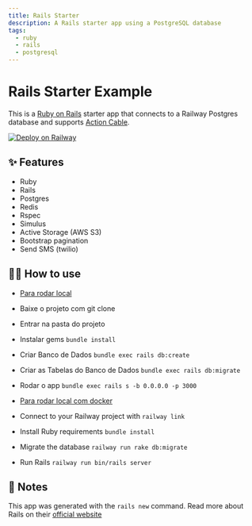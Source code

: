 ```yaml
---
title: Rails Starter
description: A Rails starter app using a PostgreSQL database
tags:
  - ruby
  - rails
  - postgresql
---
```


# Rails Starter Example

This is a [Ruby on Rails](https://rubyonrails.org/) starter app that connects to a Railway Postgres database and supports [Action Cable](https://guides.rubyonrails.org/action_cable_overview.html).

[![Deploy on Railway](https://railway.app/button.svg)](https://railway.app/new/template/sibk1f)

## ✨ Features

- Ruby
- Rails
- Postgres
- Redis
- Rspec
- Simulus
- Active Storage (AWS S3)
- Bootstrap pagination
- Send SMS (twilio)

## 💁‍♀️ How to use

- [Para rodar local](http://localhost:3000)
- Baixe o projeto com git clone
- Entrar na pasta do projeto
- Instalar gems `bundle install`
- Criar Banco de Dados `bundle exec rails db:create`
- Criar as Tabelas do Banco de Dados `bundle exec rails db:migrate`
- Rodar o app `bundle exec rails s -b 0.0.0.0 -p 3000`

- [Para rodar local com docker](http://localhost:3000)
- Connect to your Railway project with `railway link`
- Install Ruby requirements `bundle install`
- Migrate the database `railway run rake db:migrate`
- Run Rails `railway run bin/rails server`

## 📝 Notes

This app was generated with the `rails new` command. Read more about Rails on
their [official website](https://rubyonrails.org/)
